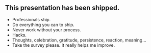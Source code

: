 ## This presentation has been shipped.

- Professionals ship.
- Do everything you can to ship.
- Never work without your process.
- Hacks.
- Thoughts, celebration, gratitude, persistence, reaction, meaning...
- Take the survey please. It really helps me improve.
